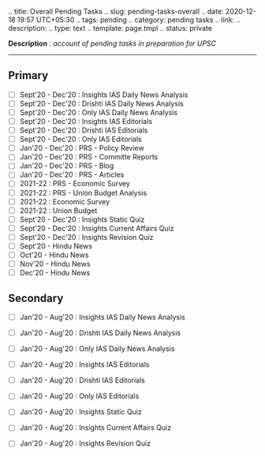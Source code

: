 
.. title: Overall Pending Tasks
.. slug: pending-tasks-overall
.. date: 2020-12-18 19:57 UTC+05:30
.. tags: pending
.. category: pending tasks
.. link: 
.. description: 
.. type: text
.. template: page.tmpl
.. status: private

**Description** : *account of pending tasks in preparation for UPSC*

***
<!-- TEASER_END -->

## Primary
- [ ] Sept'20 - Dec'20 : Insights IAS Daily News Analysis
- [ ] Sept'20 - Dec'20 : Drishti IAS Daily News Analysis
- [ ] Sept'20 - Dec'20 : Only IAS Daily News Analysis
- [ ] Sept'20 - Dec'20 : Insights IAS Editorials
- [ ] Sept'20 - Dec'20 : Drishti IAS Editorials
- [ ] Sept'20 - Dec'20 : Only IAS Editorials
- [ ] Jan'20 - Dec'20 : PRS - Policy Review
- [ ] Jan'20 - Dec'20 : PRS - Committe Reports
- [ ] Jan'20 - Dec'20 : PRS - Blog
- [ ] Jan'20 - Dec'20 : PRS - Articles
- [ ] 2021-22 : PRS - Economic Survey
- [ ] 2021-22 : PRS - Union Budget Analysis
- [ ] 2021-22 : Economic Survey
- [ ] 2021-22 : Union Budget
- [ ] Sept'20 - Dec'20 : Insights Static Quiz
- [ ] Sept'20 - Dec'20 : Insights Current Affairs Quiz
- [ ] Sept'20 - Dec'20 : Insights Revision Quiz
- [ ] Sept'20 - Hindu News
- [ ] Oct'20 - Hindu News
- [ ] Nov'20 - Hindu News
- [ ] Dec'20 - Hindu News

## Secondary
- [ ] Jan'20 - Aug'20 : Insights IAS Daily News Analysis
- [ ] Jan'20 - Aug'20 : Drishti IAS Daily News Analysis
- [ ] Jan'20 - Aug'20 : Only IAS Daily News Analysis
- [ ] Jan'20 - Aug'20 : Insights IAS Editorials
- [ ] Jan'20 - Aug'20 : Drishti IAS Editorials
- [ ] Jan'20 - Aug'20 : Only IAS Editorials
- [ ] Jan'20 - Aug'20 : Insights Static Quiz
- [ ] Jan'20 - Aug'20 : Insights Current Affairs Quiz
- [ ] Jan'20 - Aug'20 : Insights Revision Quiz

